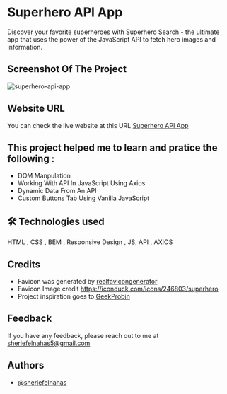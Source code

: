 # Superhero API App

Discover your favorite superheroes with Superhero Search - the ultimate app that uses the power of the JavaScript API to fetch hero images and information.

## Screenshot Of The Project

![superhero-api-app](https://github.com/SheriefElnahas/js-projects/assets/47671429/b5121ed4-ac88-457f-8af9-bf11402d3e06)


## Website URL

You can check the live website at this URL [Superhero API App](https://sherief-elnahas-js-superhero-api.netlify.app/)


## This project helped me to learn and pratice the following :

- DOM Manpulation
- Working With API In JavaScript Using Axios
- Dynamic Data From An API
- Custom Buttons Tab Using Vanilla JavaScript

## 🛠 Technologies used

HTML , CSS , BEM , Responsive Design , JS, API , AXIOS



## Credits

- Favicon was generated by [realfavicongenerator](https://realfavicongenerator.net/)
- Favicon Image credit https://iconduck.com/icons/246803/superhero
- Project inspiration goes to [GeekProbin](https://www.youtube.com/watch?v=ILupVbhvyNQ&t=2784s)

## Feedback

If you have any feedback, please reach out to me at sheriefelnahas5@gmail.com

## Authors

- [@sheriefelnahas](https://github.com/SheriefElnahas)
